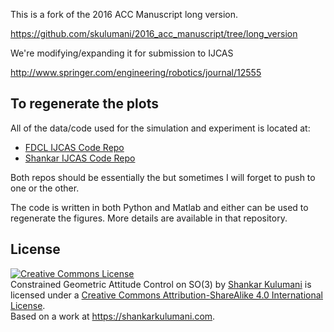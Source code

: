 This is a fork of the 2016 ACC Manuscript long version. 

https://github.com/skulumani/2016_acc_manuscript/tree/long_version

We're modifying/expanding it for submission to IJCAS

http://www.springer.com/engineering/robotics/journal/12555

## To regenerate the plots

All of the data/code used for the simulation and experiment is located at:

* [FDCL IJCAS Code Repo](https://github.com/fdcl-gwu/2016_IJCAS_code)
* [Shankar IJCAS Code Repo](https://github.com/skulumani/2016_IJCAS_code)

Both repos should be essentially the but sometimes I will forget to  push to one or the other.

The code is written in both Python and Matlab and either can be used to regenerate the figures.
More details are available in that repository.

## License
<a rel="license" href="http://creativecommons.org/licenses/by-sa/4.0/"><img alt="Creative Commons License" style="border-width:0" src="https://i.creativecommons.org/l/by-sa/4.0/88x31.png" /></a><br /><span xmlns:dct="http://purl.org/dc/terms/" href="http://purl.org/dc/dcmitype/Text" property="dct:title" rel="dct:type">Constrained Geometric Attitude Control on SO(3)</span> by <a xmlns:cc="http://creativecommons.org/ns#" href="https://shankarkulumani.com" property="cc:attributionName" rel="cc:attributionURL">Shankar Kulumani</a> is licensed under a <a rel="license" href="http://creativecommons.org/licenses/by-sa/4.0/">Creative Commons Attribution-ShareAlike 4.0 International License</a>.<br />Based on a work at <a xmlns:dct="http://purl.org/dc/terms/" href="https://shankarkulumani.com" rel="dct:source">https://shankarkulumani.com</a>.
